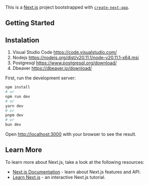 This is a [Next.js](https://nextjs.org/) project bootstrapped with [`create-next-app`](https://github.com/vercel/next.js/tree/canary/packages/create-next-app).

## Getting Started

## Instalation
1. Visual Studio Code https://code.visualstudio.com/ 
2. Nodejs https://nodejs.org/dist/v20.11.1/node-v20.11.1-x64.msi
3. Postgresql https://www.postgresql.org/download/
4. Dbeaver https://dbeaver.io/download/

First, run the development server:

```bash
npm install
# or
npm run dev
# or
yarn dev
# or
pnpm dev
# or
bun dev
```

Open [http://localhost:3000](http://localhost:3000) with your browser to see the result.

## Learn More

To learn more about Next.js, take a look at the following resources:

-   [Next.js Documentation](https://nextjs.org/docs) - learn about Next.js features and API.
-   [Learn Next.js](https://nextjs.org/learn) - an interactive Next.js tutorial.

